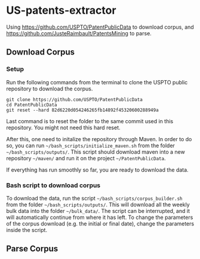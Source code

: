# US-patents-extractor
Using https://github.com/USPTO/PatentPublicData to download corpus, and https://github.com/JusteRaimbault/PatentsMining to parse.

## Download Corpus
### Setup
Run the following commands from the terminal to clone the USPTO public repository to download the corpus.
```
git clone https://github.com/USPTO/PatentPublicData
cd PatentPublicData
git reset --hard 82d6220d054246265fb14892f45320600288949a
```
Last command is to reset the folder to the same commit used in this repository. You might not need this hard reset.

After this, one need to initalize the repository through Maven. In order to do so, you can run `~/bash_scripts/initialize_maven.sh` from the folder `~/bash_scripts/outputs/`.
This script should download maven into a new repository `~/maven/` and run it on the project `~/PatentPublicData`.

If everything has run smoothly so far, you are ready to download the data.

### Bash script to download corpus
To download the data, run the script `~/bash_scripts/corpus_builder.sh` from the folder `~/bash_scripts/outputs/`. This will download all the weekly bulk data into the folder `~/bulk_data/`.
The script can be interrupted, and it will automatically continue from where it has left.
To change the parameters of the corpus download (e.g. the initial or final date), change the parameters inside the script.

## Parse Corpus